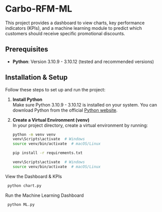 # Carbo-RFM-ML

This project provides a dashboard to view charts, key performance indicators (KPIs), and a machine learning module to predict which customers should receive specific promotional discounts.

## Prerequisites

- **Python**: Version 3.10.9 - 3.10.12 (tested and recommended versions)

## Installation & Setup

Follow these steps to set up and run the project:

1. **Install Python**  
   Make sure Python 3.10.9 - 3.10.12 is installed on your system. You can download Python from the official [Python website](https://www.python.org/downloads/).

2. **Create a Virtual Environment (venv)**  
   In your project directory, create a virtual environment by running:
   ```bash
   python -m venv venv
   venv\Scripts\activate  # Windows
   source venv/bin/activate  # macOS/Linux

   pip install -r requirements.txt
   
   venv\Scripts\activate  # Windows
   source venv/bin/activate  # macOS/Linux
   ```
View the Dashboard & KPIs
  ```bash
   python chart.py
  ```
Run the Machine Learning Dashboard
  ```bash
   python ML.py
  ```
